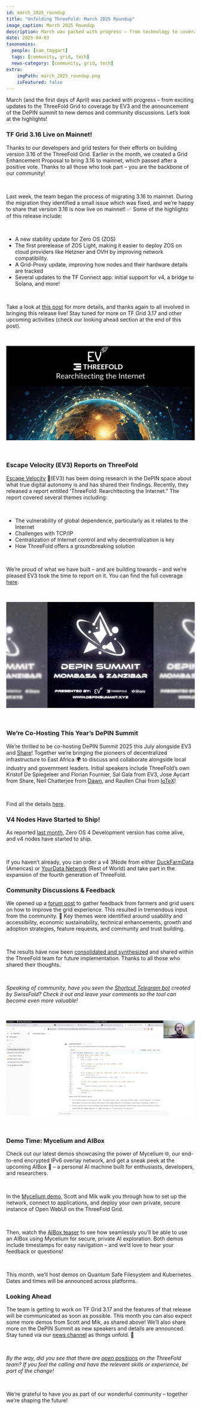```yaml
---
id: march_2025_roundup
title: "Unfolding ThreeFold: March 2025 Roundup"
image_caption: March 2025 Roundup
description: March was packed with progress – from technology to coverage to collaboration! Dive in to learn more.
date: 2025-04-03
taxonomies:
  people: [sam_taggart]
  tags: [community, grid, tech]
  news-category: [community, grid, tech]
extra:
    imgPath: march_2025_roundup.png
    isFeatured: false
---
```


March (and the first days of April) was packed with progress – from exciting updates to the ThreeFold Grid to coverage by EV3 and the announcement of the DePIN summit to new demos and community discussions. Let’s look at the highlights!

### **TF Grid 3.16 Live on Mainnet!**

Thanks to our developers and grid testers for their efforts on building version 3.16 of the ThreeFold Grid. Earlier in the month, we created a Grid Enhancement Proposal to bring 3.16 to mainnet, which passed after a positive vote. Thanks to all those who took part – you are the backbone of our community!

<br/>

Last week, the team began the process of migrating 3.16 to mainnet. During the migration they identified a small issue which was fixed, and we’re happy to share that version 3.16 is now live on mainnet! ✅ Some of the highlights of this release include:

<br/>

- A new stability update for Zero OS (ZOS)
- The first prerelease of ZOS Light, making it easier to deploy ZOS on cloud providers like Hetzner and OVH by improving network compatibility.
- A Grid-Proxy update, improving how nodes and their hardware details are tracked
- Several updates to the TF Connect app: initial support for v4, a bridge to Solana, and more!

<br/>

Take a look at [this post](https://forum.threefold.io/t/gep-tf-grid-mainnet-release-3-16/4526) for more details, and thanks again to all involved in bringing this release live! Stay tuned for more on TF Grid 3.17 and other upcoming activities (check our looking ahead section at the end of this post).

<br/>

![Image](img/ev3report.jpeg#mx-auto)

<br/>

### **Escape Velocity (EV3) Reports on ThreeFold**

[Escape Velocity](https://ev3.xyz/) 🚀(EV3) has been doing research in the DePIN space about what true digital autonomy is and has shared their findings. Recently, they released a report entitled ‘ThreeFold: Rearchitecting the Internet.” The report covered several themes including:

<br/>

- The vulnerability of global dependence, particularly as it relates to the Internet
- Challenges with TCP/IP
- Centralization of Internet control and why decentralization is key
- How ThreeFold offers a groundbreaking solution

<br/>

We’re proud of what we have built – and are building towards – and we’re pleased EV3 took the time to report on it. You can find the full coverage [here](https://paragraph.xyz/@ev3news/threefold-rearchitecting-the-internet).

<br/>

![Image](img/depinsummit.png#mx-auto)

<br/>

### **We’re Co-Hosting This Year’s DePIN Summit**

We’re thrilled to be co-hosting DePIN Summit 2025 this July alongside EV3 and [Share](https://www.share.inc/)! Together we’re bringing the pioneers of decentralized infrastructure to East Africa 🌍 to discuss and collaborate alongside local industry and government leaders. Initial speakers include ThreeFold’s own Kristof De Spiegeleer and Florian Fournier, Sal Gala from EV3, Jose Aycart from Share, Neil Chatterjee from [Dawn](https://www.dawninternet.com/), and Raullen Chai from [IoTeX](https://iotex.io/)!

<br/>

Find all the details [here](http://www.depinsummit.xyz/).

### **V4 Nodes Have Started to Ship!**

As reported [last month](https://forum.threefold.io/t/unfolding-threefold-february-2025-roundup-03-03-update/4514), Zero OS 4 Development version has come alive, and v4 nodes have started to ship.

<br/>

If you haven’t already, you can order a v4 3Node from either [DuckFarmData](https://duckfarmdata.com/) (Americas) or [YourData Network](https://yourdata.network/) (Rest of World) and take part in the expansion of the fourth generation of ThreeFold.

### **Community Discussions & Feedback**

We opened up a [forum post](https://bit.ly/3DJNDFb) to gather feedback from farmers and grid users on how to improve the grid experience. This resulted in tremendous input from the community. 🤝 Key themes were identified around usability and accessibility, economic sustainability, technical enhancements, growth and adoption strategies, feature requests, and community and trust building.

<br/>

The results have now been [consolidated and synthesized](https://forum.threefold.io/t/seeking-your-feedback-to-improve-the-threefold-grid/4523/9) and shared within the ThreeFold team for future implementation. Thanks to all those who shared their thoughts.

<br/>

*Speaking of community, have you seen the [Shortcut Telegram bot](https://forum.threefold.io/t/community-created-shortcut-telegram-bot-is-live-feedback/4537/2) created by SwissFold? Check it out and leave your comments so the tool can become even more valuable!*

<br/>

![Image](img/demotime.png#mx-auto)

<br/>

### **Demo Time: Mycelium and AIBox**

Check out our latest demos showcasing the power of Mycelium 🌐, our end-to-end encrypted IPv6 overlay network, and get a sneak peek at the upcoming AIBox 🧠 – a personal AI machine built for enthusiasts, developers, and researchers.

<br/>

In the [Mycelium demo](https://www.youtube.com/watch?v=4oq15lxvkts), Scott and Mik walk you through how to set up the network, connect to applications, and deploy your own private, secure instance of Open WebUI on the ThreeFold Grid.

<br/>

Then, watch the [AIBox teaser](https://youtu.be/5JW5z_gi2qM?si=7cj9y-Ho7ESu3Z3X) to see how seamlessly you’ll be able to use an AIBox using Mycelium for secure, private AI exploration. Both demos include timestamps for easy navigation – and we’d love to hear your feedback or questions!

<br/>

This month, we’ll host demos on Quantum Safe Filesystem and Kubernetes. Dates and times will be announced across platforms.

### **Looking Ahead**

The team is getting to work on TF Grid 3.17 and the features of that release will be communicated as soon as possible. This month you can also expect some more demos from Scott and Mik, as shared above! We’ll also share more on the DePIN Summit as new speakers and details are announced. Stay tuned via our [news channel](https://t.me/threefoldnews) as things unfold. 🔮

<br/>

*By the way, did you see that there are [open positions](https://forum.threefold.io/t/threefold-team-open-positions-be-part-of-the-change/4528) on the ThreeFold team? If you feel the calling and have the relevant skills or experience, be part of the change!*

<br/>

We’re grateful to have you as part of our wonderful community – together we’re shaping the future! 